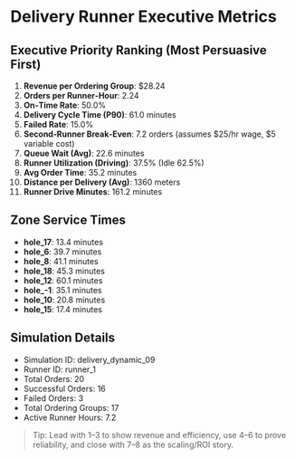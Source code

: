 # Delivery Runner Executive Metrics

## Executive Priority Ranking (Most Persuasive First)
1. **Revenue per Ordering Group**: $28.24
2. **Orders per Runner‑Hour**: 2.24
3. **On‑Time Rate**: 50.0%
4. **Delivery Cycle Time (P90)**: 61.0 minutes
5. **Failed Rate**: 15.0%
6. **Second‑Runner Break‑Even**: 7.2 orders (assumes $25/hr wage, $5 variable cost)
7. **Queue Wait (Avg)**: 22.6 minutes
8. **Runner Utilization (Driving)**: 37.5% (Idle 62.5%)
9. **Avg Order Time**: 35.2 minutes
10. **Distance per Delivery (Avg)**: 1360 meters
11. **Runner Drive Minutes**: 161.2 minutes

## Zone Service Times
- **hole_17**: 13.4 minutes
- **hole_6**: 39.7 minutes
- **hole_8**: 41.1 minutes
- **hole_18**: 45.3 minutes
- **hole_12**: 60.1 minutes
- **hole_-1**: 35.1 minutes
- **hole_10**: 20.8 minutes
- **hole_15**: 17.4 minutes


## Simulation Details
- Simulation ID: delivery_dynamic_09
- Runner ID: runner_1
- Total Orders: 20
- Successful Orders: 16
- Failed Orders: 3
- Total Ordering Groups: 17
- Active Runner Hours: 7.2

> Tip: Lead with 1–3 to show revenue and efficiency, use 4–6 to prove reliability, and close with 7–8 as the scaling/ROI story.
